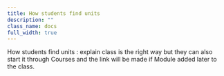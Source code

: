 ```yaml
---
title: How students find units
description: ""
class_name: docs
full_width: true
---
```


How students find units : explain class is the right way but they can also start it through Courses and the link will be made if Module added later to the class.
